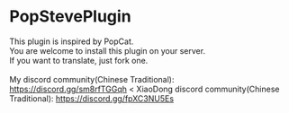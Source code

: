 # PopStevePlugin

This plugin is inspired by PopCat.<br>
You are welcome to install this plugin on your server.<br>
If you want to translate, just fork one.<br><br>
My discord community(Chinese Traditional): https://discord.gg/sm8rfTGGqh <
XiaoDong discord community(Chinese Traditional): https://discord.gg/fpXC3NU5Es
